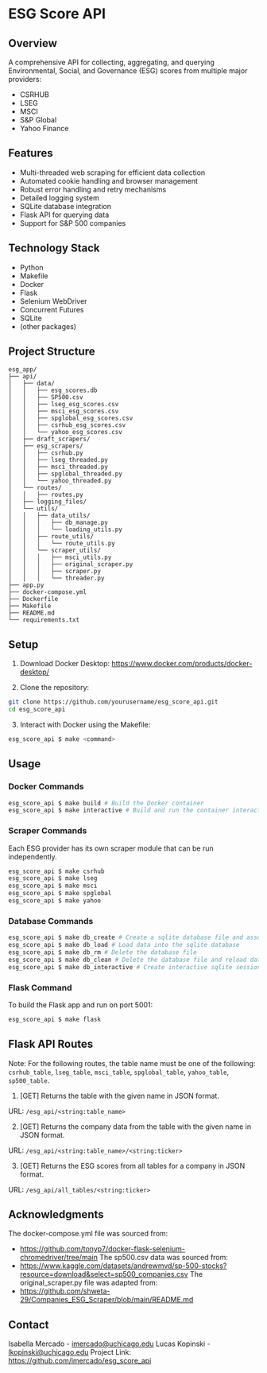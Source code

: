 # ESG Score API

## Overview
A comprehensive API for collecting, aggregating, and querying Environmental, Social, and Governance (ESG) scores from multiple major providers:
- CSRHUB
- LSEG
- MSCI
- S&P Global
- Yahoo Finance

## Features
- Multi-threaded web scraping for efficient data collection
- Automated cookie handling and browser management
- Robust error handling and retry mechanisms
- Detailed logging system
- SQLite database integration
- Flask API for querying data
- Support for S&P 500 companies

## Technology Stack
- Python
- Makefile
- Docker
- Flask
- Selenium WebDriver
- Concurrent Futures
- SQLite
- (other packages)

## Project Structure
```
esg_app/
├── api/
│   ├── data/
│   │   ├── esg_scores.db
│   │   ├── SP500.csv
│   │   ├── lseg_esg_scores.csv
│   │   ├── msci_esg_scores.csv
│   │   ├── spglobal_esg_scores.csv
│   │   ├── csrhub_esg_scores.csv
│   │   └── yahoo_esg_scores.csv
│   ├── draft_scrapers/
│   ├── esg_scrapers/
│   │   ├── csrhub.py
│   │   ├── lseg_threaded.py
│   │   ├── msci_threaded.py
│   │   ├── spglobal_threaded.py
│   │   └── yahoo_threaded.py
│   └── routes/
│   │   ├── routes.py
│   ├── logging_files/
│   └── utils/
│   │   ├── data_utils/
│   │   │   ├── db_manage.py
│   │   │   └── loading_utils.py
│   │   ├── route_utils/
│   │   │   └── route_utils.py
│   │   └── scraper_utils/
│   │   │   ├── msci_utils.py
│   │   │   ├── original_scraper.py
│   │   │   ├── scraper.py
│   │   │   └── threader.py
├── app.py
├── docker-compose.yml
├── Dockerfile
├── Makefile
├── README.md
└── requirements.txt
```

## Setup

1. Download Docker Desktop: https://www.docker.com/products/docker-desktop/

2. Clone the repository:

```bash
git clone https://github.com/yourusername/esg_score_api.git
cd esg_score_api
```

3. Interact with Docker using the Makefile:

```bash
esg_score_api $ make <command>
```

## Usage

### Docker Commands

```bash
esg_score_api $ make build # Build the Docker container
esg_score_api $ make interactive # Build and run the container interactively
```

### Scraper Commands
Each ESG provider has its own scraper module that can be run independently.

```bash
esg_score_api $ make csrhub
esg_score_api $ make lseg
esg_score_api $ make msci
esg_score_api $ make spglobal
esg_score_api $ make yahoo
```

### Database Commands

```bash
esg_score_api $ make db_create # Create a sqlite database file and associated tables
esg_score_api $ make db_load # Load data into the sqlite database
esg_score_api $ make db_rm # Delete the database file
esg_score_api $ make db_clean # Delete the database file and reload data
esg_score_api $ make db_interactive # Create interactive sqlite session with database
```

### Flask Command
To build the Flask app and run on port 5001:

```bash
esg_score_api $ make flask
```

## Flask API Routes

Note: For the following routes, the table name must be one of the following: 
`csrhub_table`, `lseg_table`, `msci_table`, `spglobal_table`, `yahoo_table`, `sp500_table`.

1. [GET] Returns the table with the given name in JSON format.

URL: `/esg_api/<string:table_name>`

2. [GET] Returns the company data from the table with the given name in JSON format.

URL: `/esg_api/<string:table_name>/<string:ticker>`

3. [GET] Returns the ESG scores from all tables for a company in JSON format.

URL: `/esg_api/all_tables/<string:ticker>`

## Acknowledgments
The docker-compose.yml file was sourced from:
- https://github.com/tonyp7/docker-flask-selenium-chromedriver/tree/main
The sp500.csv data was sourced from:
- https://www.kaggle.com/datasets/andrewmvd/sp-500-stocks?resource=download&select=sp500_companies.csv
The original_scraper.py file was adapted from:
- https://github.com/shweta-29/Companies_ESG_Scraper/blob/main/README.md

## Contact
Isabella Mercado - imercado@uchicago.edu
Lucas Kopinski - lkopinski@uchicago.edu
Project Link: https://github.com/imercado/esg_score_api
```
